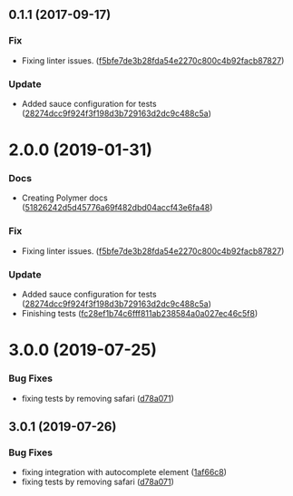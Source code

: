 <a name="0.1.1"></a>
## 0.1.1 (2017-09-17)


### Fix

* Fixing linter issues. ([f5bfe7de3b28fda54e2270c800c4b92facb87827](https://github.com/advanced-rest-client/websocket-request/commit/f5bfe7de3b28fda54e2270c800c4b92facb87827))

### Update

* Added sauce configuration for tests ([28274dcc9f924f3f198d3b729163d2dc9c488c5a](https://github.com/advanced-rest-client/websocket-request/commit/28274dcc9f924f3f198d3b729163d2dc9c488c5a))



# 2.0.0 (2019-01-31)


### Docs

* Creating Polymer docs ([51826242d5d45776a69f482dbd04accf43e6fa48](https://github.com/advanced-rest-client/websocket-request/commit/51826242d5d45776a69f482dbd04accf43e6fa48))

### Fix

* Fixing linter issues. ([f5bfe7de3b28fda54e2270c800c4b92facb87827](https://github.com/advanced-rest-client/websocket-request/commit/f5bfe7de3b28fda54e2270c800c4b92facb87827))

### Update

* Added sauce configuration for tests ([28274dcc9f924f3f198d3b729163d2dc9c488c5a](https://github.com/advanced-rest-client/websocket-request/commit/28274dcc9f924f3f198d3b729163d2dc9c488c5a))
* Finishing tests ([fc28ef1b74c6fff811ab238584a0a027ec46c5f8](https://github.com/advanced-rest-client/websocket-request/commit/fc28ef1b74c6fff811ab238584a0a027ec46c5f8))



# 3.0.0 (2019-07-25)


### Bug Fixes

* fixing tests by removing safari ([d78a071](https://github.com/advanced-rest-client/websocket-request/commit/d78a071))



## 3.0.1 (2019-07-26)


### Bug Fixes

* fixing integration with autocomplete element ([1af66c8](https://github.com/advanced-rest-client/websocket-request/commit/1af66c8))
* fixing tests by removing safari ([d78a071](https://github.com/advanced-rest-client/websocket-request/commit/d78a071))



